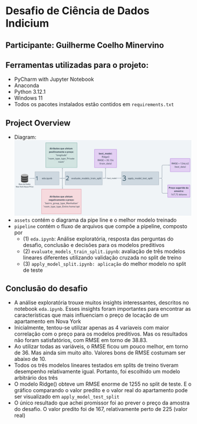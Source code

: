 # Desafio de Ciência de Dados Indicium
## Participante: Guilherme Coelho Minervino

## Ferramentas utilizadas para o projeto:
- PyCharm with Jupyter Notebook
- Anaconda
- Python 3.12.1
- Windows 11
- Todos os pacotes instalados estão contidos em `requirements.txt`

## Project Overview
- Diagram:
![Diagram](https://github.com/guico3lho/indicium_desafio/blob/main/assets/pipeline_diagram.png?raw=true)
- `assets` contém o diagrama da pipe line e o melhor modelo treinado
- `pipeline` contém o fluxo de arquivos que compõe a pipeline, composto por
  - (1) `eda.ipynb`: Análise exploratória, resposta das perguntas do desafio, conclusão e decisões para os modelos preditivos
  - (2) `evaluate_models_train_split.ipynb`: avaliação de três modelos lineares diferentes utilizando validação cruzada no split de treino
  - (3) `apply_model_split.ipynb: aplicação` do melhor modelo no split de teste

## Conclusão do desafio
- A análise exploratória trouxe muitos insights interessantes, descritos no notebook `eda.ipynb`. Esses insights foram importantes para encontrar as características que mais influenciam 
o preço de locação de um apartamento em Nova York
- Inicialmente, tentou-se utilizar apenas as 4 variaveis com maior correlação com o preço para os modelos preditivos. Mas os resultados não foram satisfatórios, com RMSE em torno de 38.83.
- Ao utilizar todas as variáveis, o RMSE ficou um pouco melhor, em torno de 36. Mas ainda sim muito alto. Valores bons de RMSE costumam ser abaixo de 10.
- Todos os três modelos lineares testados em splits de treino tiveram desempenho relativamente igual. Portanto, foi escolhido um modelo arbitrário dos três
- O modelo Ridge() obteve um RMSE enorme de 1255 no split de teste. E o gráfico comparando o valor predito e o valor real do apartamento pode ser visualizado em `apply_model_test_split`
- O único resultado que achei promissor foi ao prever o preço da amostra do desafio. O valor predito foi de 167, relativamente perto de 225 (valor real)